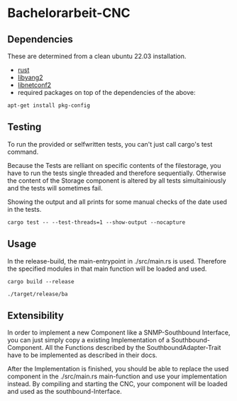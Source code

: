 # Bachelorarbeit-CNC

## Dependencies
These are determined from a clean ubuntu 22.03 installation.

- [rust](https://www.rust-lang.org/tools/install)
- [libyang2](https://github.com/CESNET/libyang)
- [libnetconf2](https://github.com/CESNET/libnetconf2)
- required packages on top of the dependencies of the above:
```console
apt-get install pkg-config
```

## Testing

To run the provided or selfwritten tests, you can't just call cargo's test command.

Because the Tests are relliant on specific contents of the filestorage, you have to run the tests single threaded and therefore sequentially.
Otherwise the content of the Storage component is altered by all tests simultainiously and the tests will sometimes fail.

Showing the output and all prints for some manual checks of the date used in the tests.

```console
cargo test -- --test-threads=1 --show-output --nocapture
```

## Usage

In the release-build, the main-entrypoint in ./src/main.rs is used.
Therefore the specified modules in that main function will be loaded and used.

```console
cargo build --release
```

```console
./target/release/ba
```

## Extensibility

In order to implement a new Component like a SNMP-Southbound Interface, you can just simply copy a existing Implementation of a Southbound-Component.
All the Functions described by the SouthboundAdapter-Trait have to be implemented as described in their docs.

After the Implementation is finished, you should be able to replace the used component in the ./src/main.rs main-function and use your implementation instead.
By compiling and starting the CNC, your component will be loaded and used as the southbound-Interface.
